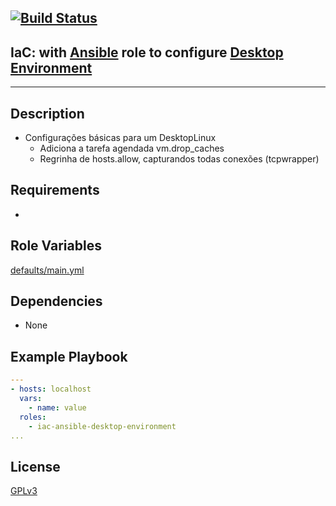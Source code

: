 [![Build Status](https://travis-ci.org/wluisaraujo/iac-ansible-desktop-environment.svg?branch=master)](https://travis-ci.org/wluisaraujo/iac-ansible-desktop-environment)
---
## IaC: with [Ansible](https://www.ansible.com) role to configure [Desktop Environment](https://getfedora.org/pt_BR/workstation/)
------------

Description
------------

 * Configurações básicas para um DesktopLinux
	- Adiciona a tarefa agendada vm.drop_caches
	- Regrinha de hosts.allow, capturandos todas conexões (tcpwrapper)
	
Requirements
------------

 *

Role Variables
--------------

[defaults/main.yml](defaults/main.yml)

Dependencies
------------

* None

Example Playbook
----------------
```yaml
---
- hosts: localhost
  vars:
    - name: value
  roles:
    - iac-ansible-desktop-environment
...    
```

License
-------

[GPLv3](https://www.gnu.org/licenses/gpl-3.0.pt-br.html)
